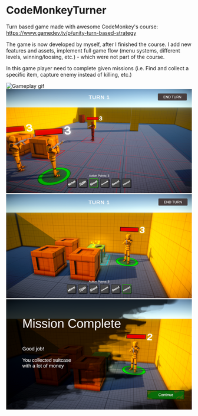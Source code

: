 # CodeMonkeyTurner

Turn based game made with awesome CodeMonkey's course: https://www.gamedev.tv/p/unity-turn-based-strategy

The game is now developed by myself, after I finished the course. I add new features and assets, 
implement full game flow (menu systems, different levels, winning/loosing, etc.) - which were not part of the course.

In this game player need to complete given missions (i.e. Find and collect a specific item, capture enemy instead of killing, etc.)

![Gameplay gif](github-assets/gameplay.gif)
![Gameplay screenshot](github-assets/game-ss1.png)
![Gameplay screenshot](github-assets/game-ss2.png)
![Gameplay screenshot](github-assets/game-ss3.png)
